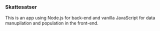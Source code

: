 ### Skattesatser 

This is an app using Node.js for back-end and vanilla JavaScript for data manupilation and population in the front-end.

